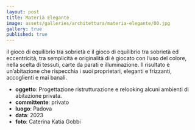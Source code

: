 ```yaml
---
layout: post
title: Materia Elegante
image: assets/galleries/architettura/materia-elegante/00.jpg
gallery: true
published: true
---
```


il gioco di equilibrio tra sobrietà e il gioco di equilibrio tra sobrietà ed eccentricità, tra semplicità e originalità di è giocato con l’uso del colore, nella scelta di tessuti, carte da parati e illuminazione. Il risultato è un’abitazione che rispecchia i suoi proprietari, eleganti e frizzanti, accoglienti e mai banali. 

- **oggetto**: Progettazione ristrutturazione e relooking alcuni ambienti di abitazione privata.
- **committente**: privato
- **luogo**: Padova
- **data**: 2023
- **foto**: Caterina Katia Gobbi
